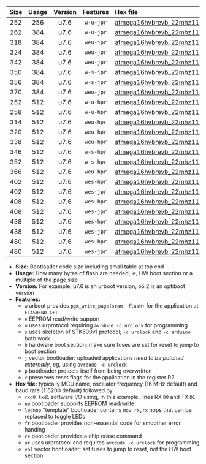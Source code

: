 |Size|Usage|Version|Features|Hex file|
|:-:|:-:|:-:|:-:|:--|
|252|256|u7.6|`w-u-jpr`|[atmega16hvbrevb_22mhz1184_57600bps_rxb0_txb1_ur_vbl.hex](https://raw.githubusercontent.com/stefanrueger/urboot/main/bootloaders/atmega16hvbrevb/fcpu_22mhz1184/57600_bps/atmega16hvbrevb_22mhz1184_57600bps_rxb0_txb1_ur_vbl.hex)|
|262|384|u7.6|`w-u-jpr`|[atmega16hvbrevb_22mhz1184_57600bps_rxb0_txb1_lednop_ur_vbl.hex](https://raw.githubusercontent.com/stefanrueger/urboot/main/bootloaders/atmega16hvbrevb/fcpu_22mhz1184/57600_bps/atmega16hvbrevb_22mhz1184_57600bps_rxb0_txb1_lednop_ur_vbl.hex)|
|318|384|u7.6|`weu-jpr`|[atmega16hvbrevb_22mhz1184_57600bps_rxb0_txb1_ee_ur_vbl.hex](https://raw.githubusercontent.com/stefanrueger/urboot/main/bootloaders/atmega16hvbrevb/fcpu_22mhz1184/57600_bps/atmega16hvbrevb_22mhz1184_57600bps_rxb0_txb1_ee_ur_vbl.hex)|
|324|384|u7.6|`weu-jpr`|[atmega16hvbrevb_22mhz1184_57600bps_rxb0_txb1_ee_lednop_ur_vbl.hex](https://raw.githubusercontent.com/stefanrueger/urboot/main/bootloaders/atmega16hvbrevb/fcpu_22mhz1184/57600_bps/atmega16hvbrevb_22mhz1184_57600bps_rxb0_txb1_ee_lednop_ur_vbl.hex)|
|342|384|u7.6|`weu-jpr`|[atmega16hvbrevb_22mhz1184_57600bps_rxb0_txb1_ee_lednop_fr_ur_vbl.hex](https://raw.githubusercontent.com/stefanrueger/urboot/main/bootloaders/atmega16hvbrevb/fcpu_22mhz1184/57600_bps/atmega16hvbrevb_22mhz1184_57600bps_rxb0_txb1_ee_lednop_fr_ur_vbl.hex)|
|350|384|u7.6|`w-s-jpr`|[atmega16hvbrevb_22mhz1184_57600bps_rxb0_txb1_vbl.hex](https://raw.githubusercontent.com/stefanrueger/urboot/main/bootloaders/atmega16hvbrevb/fcpu_22mhz1184/57600_bps/atmega16hvbrevb_22mhz1184_57600bps_rxb0_txb1_vbl.hex)|
|356|384|u7.6|`w-s-jpr`|[atmega16hvbrevb_22mhz1184_57600bps_rxb0_txb1_lednop_vbl.hex](https://raw.githubusercontent.com/stefanrueger/urboot/main/bootloaders/atmega16hvbrevb/fcpu_22mhz1184/57600_bps/atmega16hvbrevb_22mhz1184_57600bps_rxb0_txb1_lednop_vbl.hex)|
|370|384|u7.6|`weu-jpr`|[atmega16hvbrevb_22mhz1184_57600bps_rxb0_txb1_ee_lednop_fr_ce_ur_vbl.hex](https://raw.githubusercontent.com/stefanrueger/urboot/main/bootloaders/atmega16hvbrevb/fcpu_22mhz1184/57600_bps/atmega16hvbrevb_22mhz1184_57600bps_rxb0_txb1_ee_lednop_fr_ce_ur_vbl.hex)|
|252|512|u7.6|`w-u-hpr`|[atmega16hvbrevb_22mhz1184_57600bps_rxb0_txb1_ur.hex](https://raw.githubusercontent.com/stefanrueger/urboot/main/bootloaders/atmega16hvbrevb/fcpu_22mhz1184/57600_bps/atmega16hvbrevb_22mhz1184_57600bps_rxb0_txb1_ur.hex)|
|258|512|u7.6|`w-u-hpr`|[atmega16hvbrevb_22mhz1184_57600bps_rxb0_txb1_lednop_ur.hex](https://raw.githubusercontent.com/stefanrueger/urboot/main/bootloaders/atmega16hvbrevb/fcpu_22mhz1184/57600_bps/atmega16hvbrevb_22mhz1184_57600bps_rxb0_txb1_lednop_ur.hex)|
|314|512|u7.6|`weu-hpr`|[atmega16hvbrevb_22mhz1184_57600bps_rxb0_txb1_ee_ur.hex](https://raw.githubusercontent.com/stefanrueger/urboot/main/bootloaders/atmega16hvbrevb/fcpu_22mhz1184/57600_bps/atmega16hvbrevb_22mhz1184_57600bps_rxb0_txb1_ee_ur.hex)|
|320|512|u7.6|`weu-hpr`|[atmega16hvbrevb_22mhz1184_57600bps_rxb0_txb1_ee_lednop_ur.hex](https://raw.githubusercontent.com/stefanrueger/urboot/main/bootloaders/atmega16hvbrevb/fcpu_22mhz1184/57600_bps/atmega16hvbrevb_22mhz1184_57600bps_rxb0_txb1_ee_lednop_ur.hex)|
|338|512|u7.6|`weu-hpr`|[atmega16hvbrevb_22mhz1184_57600bps_rxb0_txb1_ee_lednop_fr_ur.hex](https://raw.githubusercontent.com/stefanrueger/urboot/main/bootloaders/atmega16hvbrevb/fcpu_22mhz1184/57600_bps/atmega16hvbrevb_22mhz1184_57600bps_rxb0_txb1_ee_lednop_fr_ur.hex)|
|346|512|u7.6|`w-s-hpr`|[atmega16hvbrevb_22mhz1184_57600bps_rxb0_txb1.hex](https://raw.githubusercontent.com/stefanrueger/urboot/main/bootloaders/atmega16hvbrevb/fcpu_22mhz1184/57600_bps/atmega16hvbrevb_22mhz1184_57600bps_rxb0_txb1.hex)|
|352|512|u7.6|`w-s-hpr`|[atmega16hvbrevb_22mhz1184_57600bps_rxb0_txb1_lednop.hex](https://raw.githubusercontent.com/stefanrueger/urboot/main/bootloaders/atmega16hvbrevb/fcpu_22mhz1184/57600_bps/atmega16hvbrevb_22mhz1184_57600bps_rxb0_txb1_lednop.hex)|
|366|512|u7.6|`weu-hpr`|[atmega16hvbrevb_22mhz1184_57600bps_rxb0_txb1_ee_lednop_fr_ce_ur.hex](https://raw.githubusercontent.com/stefanrueger/urboot/main/bootloaders/atmega16hvbrevb/fcpu_22mhz1184/57600_bps/atmega16hvbrevb_22mhz1184_57600bps_rxb0_txb1_ee_lednop_fr_ce_ur.hex)|
|402|512|u7.6|`wes-hpr`|[atmega16hvbrevb_22mhz1184_57600bps_rxb0_txb1_ee.hex](https://raw.githubusercontent.com/stefanrueger/urboot/main/bootloaders/atmega16hvbrevb/fcpu_22mhz1184/57600_bps/atmega16hvbrevb_22mhz1184_57600bps_rxb0_txb1_ee.hex)|
|402|512|u7.6|`wes-jpr`|[atmega16hvbrevb_22mhz1184_57600bps_rxb0_txb1_ee_vbl.hex](https://raw.githubusercontent.com/stefanrueger/urboot/main/bootloaders/atmega16hvbrevb/fcpu_22mhz1184/57600_bps/atmega16hvbrevb_22mhz1184_57600bps_rxb0_txb1_ee_vbl.hex)|
|408|512|u7.6|`wes-hpr`|[atmega16hvbrevb_22mhz1184_57600bps_rxb0_txb1_ee_lednop.hex](https://raw.githubusercontent.com/stefanrueger/urboot/main/bootloaders/atmega16hvbrevb/fcpu_22mhz1184/57600_bps/atmega16hvbrevb_22mhz1184_57600bps_rxb0_txb1_ee_lednop.hex)|
|408|512|u7.6|`wes-jpr`|[atmega16hvbrevb_22mhz1184_57600bps_rxb0_txb1_ee_lednop_vbl.hex](https://raw.githubusercontent.com/stefanrueger/urboot/main/bootloaders/atmega16hvbrevb/fcpu_22mhz1184/57600_bps/atmega16hvbrevb_22mhz1184_57600bps_rxb0_txb1_ee_lednop_vbl.hex)|
|438|512|u7.6|`wes-hpr`|[atmega16hvbrevb_22mhz1184_57600bps_rxb0_txb1_ee_lednop_fr.hex](https://raw.githubusercontent.com/stefanrueger/urboot/main/bootloaders/atmega16hvbrevb/fcpu_22mhz1184/57600_bps/atmega16hvbrevb_22mhz1184_57600bps_rxb0_txb1_ee_lednop_fr.hex)|
|438|512|u7.6|`wes-jpr`|[atmega16hvbrevb_22mhz1184_57600bps_rxb0_txb1_ee_lednop_fr_vbl.hex](https://raw.githubusercontent.com/stefanrueger/urboot/main/bootloaders/atmega16hvbrevb/fcpu_22mhz1184/57600_bps/atmega16hvbrevb_22mhz1184_57600bps_rxb0_txb1_ee_lednop_fr_vbl.hex)|
|480|512|u7.6|`wes-hpr`|[atmega16hvbrevb_22mhz1184_57600bps_rxb0_txb1_ee_lednop_fr_ce.hex](https://raw.githubusercontent.com/stefanrueger/urboot/main/bootloaders/atmega16hvbrevb/fcpu_22mhz1184/57600_bps/atmega16hvbrevb_22mhz1184_57600bps_rxb0_txb1_ee_lednop_fr_ce.hex)|
|480|512|u7.6|`wes-jpr`|[atmega16hvbrevb_22mhz1184_57600bps_rxb0_txb1_ee_lednop_fr_ce_vbl.hex](https://raw.githubusercontent.com/stefanrueger/urboot/main/bootloaders/atmega16hvbrevb/fcpu_22mhz1184/57600_bps/atmega16hvbrevb_22mhz1184_57600bps_rxb0_txb1_ee_lednop_fr_ce_vbl.hex)|

- **Size:** Bootloader code size including small table at top end
- **Usage:** How many bytes of flash are needed, ie, HW boot section or a multiple of the page size
- **Version:** For example, u7.6 is an urboot version, o5.2 is an optiboot version
- **Features:**
  + `w` urboot provides `pgm_write_page(sram, flash)` for the application at `FLASHEND-4+1`
  + `e` EEPROM read/write support
  + `u` uses urprotocol requiring `avrdude -c urclock` for programming
  + `s` uses skeleton of STK500v1 protocol; `-c urclock` and `-c arduino` both work
  + `h` hardware boot section: make sure fuses are set for reset to jump to boot section
  + `j` vector bootloader: uploaded applications *need to be patched externally*, eg, using `avrdude -c urclock`
  + `p` bootloader protects itself from being overwritten
  + `r` preserves reset flags for the application in the register R2
- **Hex file:** typically MCU name, oscillator frequency (16 MHz default) and baud rate (115200 default) followed by
  + `rxd0 txd1` software I/O using, in this example, lines RX `D0` and TX `D1`
  + `ee` bootloader supports EEPROM read/write
  + `lednop` "template" bootloader contains `mov rx,rx` nops that can be replaced to toggle LEDs
  + `fr` bootloader provides non-essential code for smoother error handing
  + `ce` bootloader provides a chip erase command
  + `ur` uses urprotocol and requires `avrdude -c urclock` for programming
  + `vbl` vector bootloader: set fuses to jump to reset, not the HW boot section
